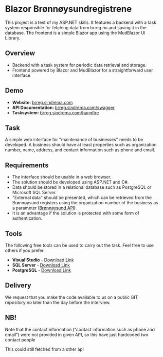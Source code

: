 # Blazor Brønnøysundregistrene

This project is a test of my ASP.NET skills. It features a backend with a task system responsible for fetching data from brreg.no and saving it in the database. The frontend is a simple Blazor app using the MudBlazor UI Library.

## Overview

- Backend with a task system for periodic data retrieval and storage.
- Frontend powered by Blazor and MudBlazor for a straightforward user interface.

## Demo
- **Website:** [brreg.sindrema.com](https://brreg.sindrema.com/)
- **API Documentation:** [brreg.sindrema.com/swagger](https://brreg.sindrema.com/swagger)
- **Tasksystem:** [brreg.sindrema.com/hangfire](https://brreg.sindrema.com/hangfire)


## Task
A simple web interface for "maintenance of businesses" needs to be developed. A business should have at least properties such as organization number, name, address, and contact information such as phone and email.

## Requirements
- The interface should be usable in a web browser.
- The solution should be developed using ASP.NET and C#.
- Data should be stored in a relational database such as PostgreSQL or Microsoft SQL Server.
- "External data" should be presented, which can be retrieved from the Brønnøysund registers using the organization number of the business as a parameter ([Brønnøysund API](https://data.brreg.no/enhetsregisteret/api/enheter/951206091)).
- It is an advantage if the solution is protected with some form of authentication.

## Tools
The following free tools can be used to carry out the task. Feel free to use others if you prefer.

- **Visual Studio** - [Download Link](https://visualstudio.microsoft.com/vs/community/)
- **SQL Server** - [Download Link](https://www.microsoft.com/en-in/sql-server/sql-server-downloads)
- **PostgreSQL** - [Download Link](https://www.postgresql.org/)

## Delivery
We request that you make the code available to us on a public GIT repository no later than the day before the interview.



## NB!
Note that the contact information ("contact information such as phone and email") were not provided in given API, so this have just hardcoded two contact people

This could still fetched from a other api


